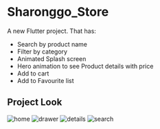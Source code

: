 # Sharonggo_Store

A new Flutter project. That has:
- Search by product name
- Filter by category
- Animated Splash screen
- Hero animation to see Product details with price
- Add to cart
- Add to Favourite list

## Project Look



![home](https://github.com/Mehedihasan1998/Sharonggo_Store/assets/56060082/59779c7b-66ae-4a10-8b54-eacc6da103a3) ![drawer](https://github.com/Mehedihasan1998/Sharonggo_Store/assets/56060082/12520935-c8b9-42da-8e14-26cea684fc0d) ![details](https://github.com/Mehedihasan1998/Sharonggo_Store/assets/56060082/2edfa170-9889-4a91-8c5d-d028208e9f40) ![search](https://github.com/Mehedihasan1998/Sharonggo_Store/assets/56060082/7a431fd3-aa29-45f8-9ed6-24801a42747a)



